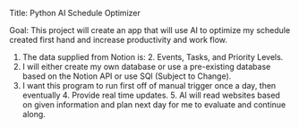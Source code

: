 Title: Python AI Schedule Optimizer

Goal: This project will create an app that will use AI to optimize my schedule created first hand and increase productivity and work flow. 

1. The data supplied from Notion is:
   2. Events, Tasks, and Priority Levels.
2. I will either create my own database or use a pre-existing database based on the Notion API or use SQl (Subject to Change).
3. I want this program to run first off of manual trigger once a day, then eventually
   4. Provide real time updates.
   5. AI will read websites based on given information and plan next day for me to evaluate and continue along.
